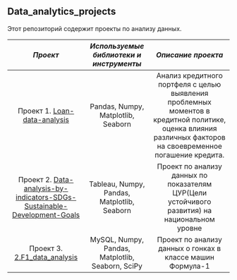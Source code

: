 ## Data_analytics_projects

Этот репозиторий содержит проекты по анализу данных.

| ___Проект___ | ___Используемые библиотеки и инструменты___ | ___Описание проекта___ |
| :--------------------: | :---------------------: |:---------------------------:|
| Проект 1. [Loan-data-analysis](https://github.com/IV-1984/Data_analytics_projects/blob/main/1.-Loan-data-analysis/Loan%20Data%20Analysis-final.ipynb) | Pandas, Numpy, Matplotlib, Seaborn  | Анализ кредитного портфеля с целью выявления проблемных моментов в кредитной политике, оценка влияния различных факторов на своевременное погашение кредита. |
| Проект 2. [Data-analysis-by-indicators-SDGs-Sustainable-Development-Goals](https://github.com/IV-1984/Data_analytics_projects/tree/main/2.%20Data-analysis-by-indicators-SDGs-Sustainable-Development-Goals)| Tableau, Numpy, Pandas, Matplotlib, Seaborn| Проект по анализу данных по показателям ЦУР(Цели устойчивого развития) на национальном уровне|
| Проект 3. [2.F1_data_analysis](https://github.com/IV-1984/Data_analytics_projects/blob/main/3.%20F1_data_analysis/2.F1_data_analysis_SQL%26Python-FINAL-Copy2.ipynb) | MySQL, Numpy, Pandas, Matplotlib, Seaborn, SciPy | Проект по анализу данных о гонках в классе машин Формула-1  |
